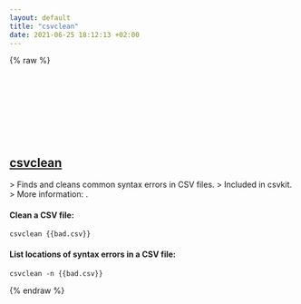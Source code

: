 ```yaml
---
layout: default
title: "csvclean"
date: 2021-06-25 18:12:13 +02:00
---
```

{% raw %}
<h2 id="csvclean">
  <a href="/en/common/csvclean.html">csvclean</a> <a href="#csvclean"><svg class="icon">
    <use href="/assets/images/unicode_sprite.svg#link" />
  </svg></a>
</h2>
> Finds and cleans common syntax errors in CSV files.
> Included in csvkit.
> More information: <https://csvkit.readthedocs.io/en/latest/scripts/csvclean.html>.

#### Clean a CSV file:
```shell
csvclean {{bad.csv}}
```
#### List locations of syntax errors in a CSV file:
```shell
csvclean -n {{bad.csv}}
```
{% endraw %}